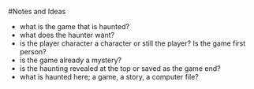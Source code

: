 #Notes and Ideas
- what is the game that is haunted?
- what does the haunter want?
- is the player character a character or still the player? Is the game first person?
- is the game already a mystery?
- is the haunting revealed at the top or saved as the game end?
- what is haunted here; a game, a story, a computer file?
